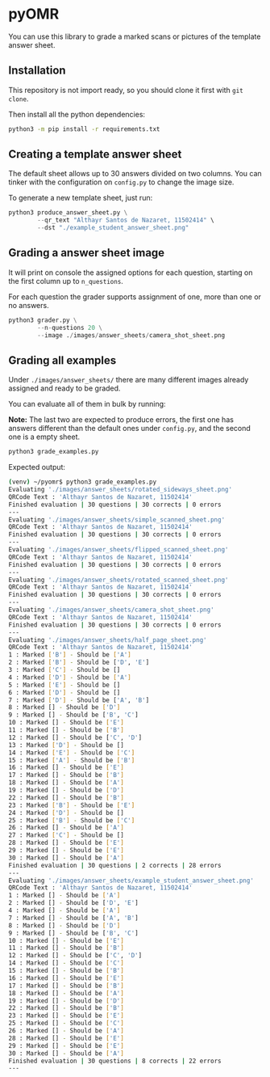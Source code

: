 # pyOMR

You can use this library to grade a marked scans or pictures of the template answer sheet. 

## Installation

This repository is not import ready, so you should clone it first with `git clone`.

Then install all the python dependencies:

```bash
python3 -m pip install -r requirements.txt
```

## Creating a template answer sheet

The default sheet allows up to 30 answers divided on two columns. You can tinker with the configuration on `config.py` to change the image size.

To generate a new template sheet, just run:

```python
python3 produce_answer_sheet.py \
        --qr_text "Althayr Santos de Nazaret, 11502414" \
        --dst "./example_student_answer_sheet.png"
```

## Grading a answer sheet image

It will print on console the assigned options for each question, starting on the first column up to `n_questions`.

For each question the grader supports assignment of one, more than one or no answers.

```python
python3 grader.py \
        --n-questions 20 \
        --image ./images/answer_sheets/camera_shot_sheet.png
```

## Grading all examples

Under `./images/answer_sheets/` there are many different images already assigned and ready to be graded.

You can evaluate all of them in bulk by running:

**Note:** The last two are expected to produce errors, the first one has answers different than the default ones under `config.py`, and the second one is a empty sheet.

```python
python3 grade_examples.py
```

Expected output:

```bash
(venv) ~/pyomr$ python3 grade_examples.py 
Evaluating './images/answer_sheets/rotated_sideways_sheet.png'
QRCode Text : 'Althayr Santos de Nazaret, 11502414'
Finished evaluation | 30 questions | 30 corrects | 0 errors
---
Evaluating './images/answer_sheets/simple_scanned_sheet.png'
QRCode Text : 'Althayr Santos de Nazaret, 11502414'
Finished evaluation | 30 questions | 30 corrects | 0 errors
---
Evaluating './images/answer_sheets/flipped_scanned_sheet.png'
QRCode Text : 'Althayr Santos de Nazaret, 11502414'
Finished evaluation | 30 questions | 30 corrects | 0 errors
---
Evaluating './images/answer_sheets/rotated_scanned_sheet.png'
QRCode Text : 'Althayr Santos de Nazaret, 11502414'
Finished evaluation | 30 questions | 30 corrects | 0 errors
---
Evaluating './images/answer_sheets/camera_shot_sheet.png'
QRCode Text : 'Althayr Santos de Nazaret, 11502414'
Finished evaluation | 30 questions | 30 corrects | 0 errors
---
Evaluating './images/answer_sheets/half_page_sheet.png'
QRCode Text : 'Althayr Santos de Nazaret, 11502414'
1 : Marked ['B'] - Should be ['A']
2 : Marked ['B'] - Should be ['D', 'E']
3 : Marked ['C'] - Should be []
4 : Marked ['D'] - Should be ['A']
5 : Marked ['E'] - Should be []
6 : Marked ['D'] - Should be []
7 : Marked ['D'] - Should be ['A', 'B']
8 : Marked [] - Should be ['D']
9 : Marked [] - Should be ['B', 'C']
10 : Marked [] - Should be ['E']
11 : Marked [] - Should be ['B']
12 : Marked [] - Should be ['C', 'D']
13 : Marked ['D'] - Should be []
14 : Marked ['E'] - Should be ['C']
15 : Marked ['A'] - Should be ['B']
16 : Marked [] - Should be ['E']
17 : Marked [] - Should be ['B']
18 : Marked [] - Should be ['A']
19 : Marked [] - Should be ['D']
22 : Marked [] - Should be ['B']
23 : Marked ['B'] - Should be ['E']
24 : Marked ['D'] - Should be []
25 : Marked ['B'] - Should be ['C']
26 : Marked [] - Should be ['A']
27 : Marked ['C'] - Should be []
28 : Marked [] - Should be ['E']
29 : Marked [] - Should be ['E']
30 : Marked [] - Should be ['A']
Finished evaluation | 30 questions | 2 corrects | 28 errors
---
Evaluating './images/answer_sheets/example_student_answer_sheet.png'
QRCode Text : 'Althayr Santos de Nazaret, 11502414'
1 : Marked [] - Should be ['A']
2 : Marked [] - Should be ['D', 'E']
4 : Marked [] - Should be ['A']
7 : Marked [] - Should be ['A', 'B']
8 : Marked [] - Should be ['D']
9 : Marked [] - Should be ['B', 'C']
10 : Marked [] - Should be ['E']
11 : Marked [] - Should be ['B']
12 : Marked [] - Should be ['C', 'D']
14 : Marked [] - Should be ['C']
15 : Marked [] - Should be ['B']
16 : Marked [] - Should be ['E']
17 : Marked [] - Should be ['B']
18 : Marked [] - Should be ['A']
19 : Marked [] - Should be ['D']
22 : Marked [] - Should be ['B']
23 : Marked [] - Should be ['E']
25 : Marked [] - Should be ['C']
26 : Marked [] - Should be ['A']
28 : Marked [] - Should be ['E']
29 : Marked [] - Should be ['E']
30 : Marked [] - Should be ['A']
Finished evaluation | 30 questions | 8 corrects | 22 errors
---
```